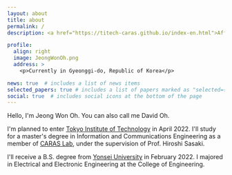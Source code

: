 ```yaml
---
layout: about
title: about
permalink: /
description: <a href="https://titech-caras.github.io/index-en.html">Affiliations</a>. <a href="mailto:davidkimoh@naver.com">Contact</a>. <a href="/assets/pdf/CV_JeongWon(David)Oh.pdf">CV</a>.

profile:
  align: right
  image: JeongWonOh.png
  address: >
    <p>Currently in Gyeonggi-do, Republic of Korea</p>

news: true  # includes a list of news items
selected_papers: true # includes a list of papers marked as "selected={true}"
social: true  # includes social icons at the bottom of the page
---
```


>
Hello, I'm Jeong Won Oh. You can also call me David Oh.

>
I'm planned to enter <a href="https://www.titech.ac.jp/english">Tokyo Institute of Technology</a> in April 2022.
I'll study for a master's degree in Information and Communications Engineering as a member of <a href="https://titech-caras.github.io/index-en.html">CARAS Lab</a>, under the supervision of Prof. Hiroshi Sasaki.

>
I'll receive a B.S. degree from <a href="https://yonsei.ac.kr">Yonsei University</a> in February 2022. I majored in Electrical and Electronic Engineering at the College of Engineering.